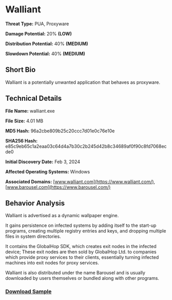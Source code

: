 # Walliant

**Threat Type:** PUA, Proxyware


**Damage Potential:** 20% **(LOW)**

**Distribution Potential:** 40% **(MEDIUM)**

**Slowdown Potential:** 40% **(MEDIUM)**

## Short Bio
Walliant is a potentially unwanted application that behaves as proxyware.

## Technical Details
**File Name:** walliant.exe

**File Size:** 4.01 MB

**MD5 Hash:** 96a2cbe809b25c20ccc7d01e0c76e10e

**SHA256 Hash:** e85c9eb65c1a2eaa03c64d4a7b30c2b245d42b8c34689af0f90c8fd7068ecde0

**Initial Discovery Date:** Feb 3, 2024

**Affected Operating Systems:** Windows

**Associated Domains:** [www.walliant.com](https://www.walliant.com/), [www.barousel.com](https://www.barousel.com/)

## Behavior Analysis
Walliant is advertised as a dynamic wallpaper engine.

It gains persistence on infected systems by adding itself to the start-up programs, creating multiple registry entries and keys, and dropping multiple files in system directories.

It contains the GlobalHop SDK, which creates exit nodes in the infected device; These exit nodes are then sold by GlobalHop Ltd. to companies which provide proxy services to their clients, essentially turning infected machines into exit nodes for proxy services.

Walliant is also distributed under the name Barousel and is usually downloaded by users themselves or bundled along with other programs. 

### [Download Sample](https://mega.nz/file/pbcVwBoa#unu98EKnr0bTJk1kx-NojIIQZfiCEVoRcXfjPMpC6qs)
